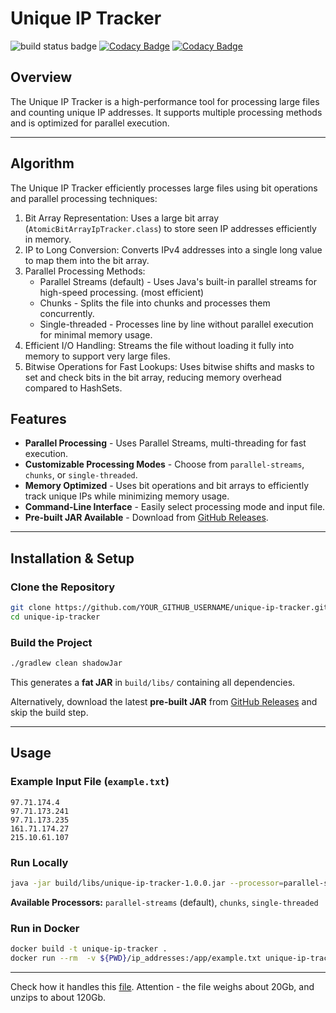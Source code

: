 # Unique IP Tracker

![build status badge](https://github.com/brzzznko/UniqueIpTracker/actions/workflows/build.yml/badge.svg)
[![Codacy Badge](https://app.codacy.com/project/badge/Grade/63887cb1260f40f3bce2b33ddc3736df)](https://app.codacy.com/gh/brzzznko/UniqueIpTracker/dashboard?utm_source=gh&utm_medium=referral&utm_content=&utm_campaign=Badge_grade)
[![Codacy Badge](https://app.codacy.com/project/badge/Coverage/63887cb1260f40f3bce2b33ddc3736df)](https://app.codacy.com/gh/brzzznko/UniqueIpTracker/dashboard?utm_source=gh&utm_medium=referral&utm_content=&utm_campaign=Badge_coverage)

## **Overview**
The Unique IP Tracker is a high-performance tool for processing large files and counting unique IP addresses. It supports multiple processing methods and is optimized for parallel execution.

---

## **Algorithm**

The Unique IP Tracker efficiently processes large files using bit operations and parallel processing techniques:

1. Bit Array Representation: Uses a large bit array (`AtomicBitArrayIpTracker.class`) to store seen IP addresses efficiently in memory.
2. IP to Long Conversion: Converts IPv4 addresses into a single long value to map them into the bit array.
3. Parallel Processing Methods:
   - Parallel Streams (default) - Uses Java's built-in parallel streams for high-speed processing. (most efficient)
   - Chunks - Splits the file into chunks and processes them concurrently.
   - Single-threaded - Processes line by line without parallel execution for minimal memory usage. 
4. Efficient I/O Handling: Streams the file without loading it fully into memory to support very large files.
5. Bitwise Operations for Fast Lookups: Uses bitwise shifts and masks to set and check bits in the bit array, reducing memory overhead compared to HashSets.

## **Features**
- **Parallel Processing** - Uses Parallel Streams, multi-threading for fast execution.  
- **Customizable Processing Modes** - Choose from `parallel-streams`, `chunks`, or `single-threaded`.  
- **Memory Optimized** - Uses bit operations and bit arrays to efficiently track unique IPs while minimizing memory usage.  
- **Command-Line Interface** - Easily select processing mode and input file.  
- **Pre-built JAR Available** - Download from [GitHub Releases](https://github.com/brzzznko/unique-ip-tracker/releases).

---

## **Installation & Setup**

### **Clone the Repository**
```sh
git clone https://github.com/YOUR_GITHUB_USERNAME/unique-ip-tracker.git
cd unique-ip-tracker
```

### **Build the Project**
```sh
./gradlew clean shadowJar
```
This generates a **fat JAR** in `build/libs/` containing all dependencies.

Alternatively, download the latest **pre-built JAR** from [GitHub Releases](https://github.com/brzzznko/UniqueIpTracker/releases) and skip the build step.

---

## **Usage**

### **Example Input File (`example.txt`)**
```
97.71.174.4
97.71.173.241
97.71.173.235
161.71.174.27
215.10.61.107
```

### **Run Locally**
```sh
java -jar build/libs/unique-ip-tracker-1.0.0.jar --processor=parallel-streams --filename=path/input.txt
```
**Available Processors:** `parallel-streams` (default), `chunks`, `single-threaded`

### **Run in Docker**
```sh
docker build -t unique-ip-tracker .  
docker run --rm  -v ${PWD}/ip_addresses:/app/example.txt unique-ip-tracker
```

---
Check how it handles this [file](https://ecwid-vgv-storage.s3.eu-central-1.amazonaws.com/ip_addresses.zip). Attention - the file weighs about 20Gb, and unzips to about 120Gb.
